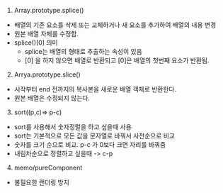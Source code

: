 1. Array.prototype.splice()
  - 배열의 기존 요소를 삭제 또는 교체하거나 새 요소를 추가하여 배열의 내용 변경
  - 원본 배열 자체를 수정함.
  - splice()[0] 의미 
    - splice는 배열의 형태로 추출하는 속성이 있음
    - [0] 을 하지 않으면 배열로 반환되고 [0]은 배열의 첫번째 요소가 반환됨.

2. Arrya.prototype.slice()
  - 시작부터 end 전까지의 복사본을 새로운 배열 객체로 반환한다. 
  - 원본 배열은 수정되지 않는다.

3. sort((p,c)=> p-c)
  - sort를 사용해서 숫자정렬을 하고 싶을때 사용
  - sort는 기본적으로 모든 값을 문자열로 바꿔서 사전순으로 비교
  - 숫자를 크기 순으로 비교. 
    p-c 가 0보다 크면 자리를 바꿔줌
  - 내림차순으로 정렬하고 싶을때 -> c-p

4. memo/pureComponent
  - 불필요한 랜더링 방지